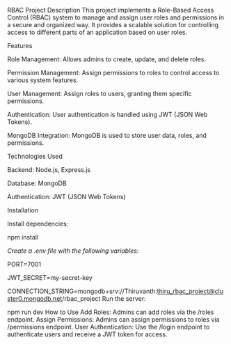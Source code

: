 RBAC Project
Description
This project implements a Role-Based Access Control (RBAC) system to manage and assign user roles and permissions in a secure and organized way. It provides a scalable solution for controlling access to different parts of an application based on user roles.

Features

Role Management: Allows admins to create, update, and delete roles.

Permission Management: Assign permissions to roles to control access to various system features.

User Management: Assign roles to users, granting them specific permissions.

Authentication: User authentication is handled using JWT (JSON Web Tokens).

MongoDB Integration: MongoDB is used to store user data, roles, and permissions.


Technologies Used

Backend: Node.js, Express.js

Database: MongoDB

Authentication: JWT (JSON Web Tokens)


Installation

Install dependencies:

npm install

*Create a .env file with the following variables:*

PORT=7001

JWT_SECRET=my-secret-key

CONNECTION_STRING=mongodb+srv://Thiruvanth:thiru_rbac_project@cluster0.mongodb.net/rbac_project
Run the server:

npm run dev
How to Use
Add Roles: Admins can add roles via the /roles endpoint.
Assign Permissions: Admins can assign permissions to roles via /permissions endpoint.
User Authentication: Use the /login endpoint to authenticate users and receive a JWT token for access.
